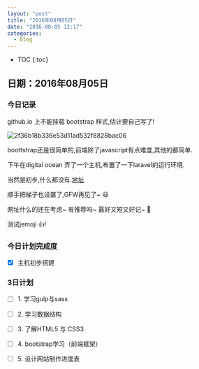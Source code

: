```yaml
---
layout: "post"
title: "2016年08月05日"
date: "2016-08-05 12:17"
categories:
  - blog
---
```


* TOC
{:toc}

## 日期：2016年08月05日

### 今日记录

github.io 上不能挂载 bootstrap 样式,估计要自己写了!

![2f36b18b336e53d11ad532f8828bac06](http://ooo.0o0.ooo/2016/08/04/57a416e402aa0.png)

boottstrap还是很简单的,前端除了javascript有点难度,其他的都简单.

下午在digital ocean 弄了一个主机,布置了一下laravel的运行环境.

当然是初步,什么都没有.[地址](http://159.203.2.137)

顺手把梯子也设置了,GFW再见了~ :smiley:

网址什么的还在考虑~ 有推荐吗~ 最好又短又好记~ :ghost:


测试jemoji :+1:!





### 今日计划完成度

- [X] 主机初步搭建

### 3日计划

- [ ] 1\. 学习gulp与sass

- [ ] 2\. 学习数据结构

- [ ] 3\. 了解HTML5 与 CSS3

- [ ] 4\. bootstrap学习（前端框架）

- [ ] 5\. 设计网站制作进度表
